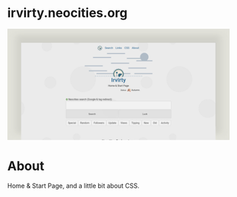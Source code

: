 # irvirty.neocities.org

![page with a light and dark theme and theme settings](/img/github-banner-settings.png) 

# About

Home & Start Page, and a little bit about CSS.
